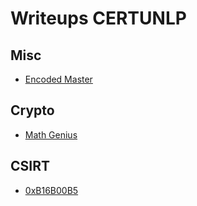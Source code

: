 # Writeups CERTUNLP
## Misc

- [Encoded Master](https://github.com/Flaggermeister/Writeups/blob/main/CERTUNLP/EncodedMaster.md)

## Crypto

- [Math Genius](https://github.com/Flaggermeister/Writeups/blob/main/CERTUNLP/MathGenius.md)

## CSIRT

- [0xB16B00B5](https://github.com/Flaggermeister/Writeups/blob/main/CERTUNLP/0xB16B00B5.md)
